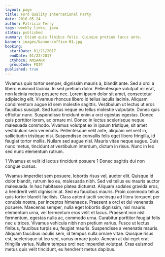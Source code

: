```yaml
---
layout: page
title: Ford Quality International Party
date: 2016-05-24
author: Patricia Terry
tags: weekly links, java
status: published
summary: Etiam quis finibus felis. Quisque pretium lacus ante.
banner: images/banner/office-01.jpg
booking:
  startDate: 01/21/2017
  endDate: 01/22/2017
  ctyhocn: AMSAAHX
  groupCode: FQIP
published: true
---
```

Vivamus quis tortor semper, dignissim mauris a, blandit ante. Sed a orci a libero euismod lacinia. In sed pretium dolor. Pellentesque volutpat mi erat, non lacinia metus posuere nec. Lorem ipsum dolor sit amet, consectetur adipiscing elit. Vivamus rhoncus libero id tellus iaculis lacinia. Aliquam condimentum augue id sem molestie sagittis. Vestibulum ut lectus ut eros faucibus suscipit.
Sed luctus neque eu tellus molestie vulputate. Donec quis efficitur nunc. Suspendisse tincidunt enim a orci egestas egestas. Donec quis porttitor lorem, ac ornare mi. Donec in lectus scelerisque neque malesuada commodo. Vivamus volutpat ex in ipsum tristique, sit amet vestibulum sem venenatis. Pellentesque velit ante, aliquam vel velit in, sollicitudin tristique nisi. Suspendisse convallis felis eget libero fringilla, id feugiat tortor mollis. Nullam sed augue nisl. Mauris vitae neque augue. Duis nunc metus, tincidunt at vestibulum interdum, dictum in risus. Nunc in leo sed nunc elementum rutrum.

1 Vivamus et velit id lectus tincidunt posuere
1 Donec sagittis dui non congue cursus.

Vivamus imperdiet sem posuere, lobortis risus vel, auctor elit. Quisque id dolor blandit, rutrum leo eu, malesuada nibh. Sed vel tellus eu mauris auctor malesuada. In hac habitasse platea dictumst. Aliquam sodales gravida eros, a hendrerit velit dignissim at. Sed eu faucibus mauris. Proin commodo tellus quis tortor blandit facilisis. Class aptent taciti sociosqu ad litora torquent per conubia nostra, per inceptos himenaeos. Praesent a orci et dui venenatis posuere. Maecenas semper, nulla eget lobortis dignissim, nisl mauris elementum urna, vel fermentum eros velit et lacus. Praesent non nisl fermentum, egestas nulla ac, commodo urna.
Curabitur porttitor feugiat felis nec ultrices. Vivamus vehicula nibh non pretium varius. Fusce ut lectus finibus, faucibus turpis eu, feugiat mauris. Suspendisse a venenatis mauris. Aliquam faucibus iaculis sem, id tempus nulla ornare vitae. Quisque risus est, scelerisque ut leo sed, varius ornare justo. Aenean at dui eget erat fringilla varius. Nullam tempus orci nec imperdiet volutpat. Cras euismod metus quis velit tincidunt, eu hendrerit metus dapibus.
